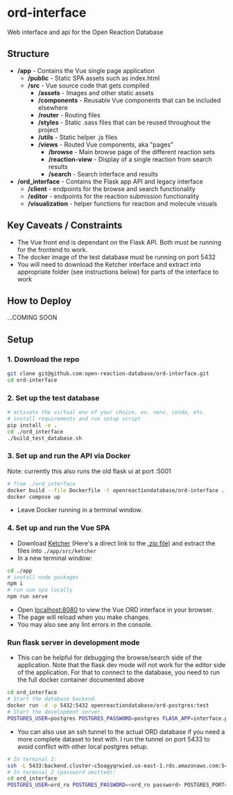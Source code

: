 # ord-interface
Web interface and api for the Open Reaction Database
## Structure
- **/app** - Contains the Vue single page application
  - **/public** - Static SPA assets such as index.html
  - **/src** - Vue source code that gets compiled
    - **/assets** - Images and other static assets
    - **/components** - Reusable Vue components that can be included elsewhere
    - **/router** - Routing files
    - **/styles** - Static .sass files that can be reused throughout the project
    - **/utils** - Static helper .js files
    - **/views** - Routed Vue components, aka "pages"
      - **/browse** - Main browse page of the different reaction sets
      - **/reaction-view** - Display of a single reaction from search results
      - **/search** - Search interface and results
- **/ord_interface** - Contains the Flask app API and legacy interface
  - **/client** - endpoints for the browse and search functionality
  - **/editor** - endpoints for the reaction submission functionality
  - **/visualization** - helper functions for reaction and molecule visuals

## Key Caveats / Constraints
- The Vue front end is dependant on the Flask API. Both must be running for the frontend to work.
- The docker image of the test database must be running on port 5432
- You will need to download the Ketcher interface and extract into appropriate folder (see instructions below) for parts of the interface to work

## How to Deploy
...COMING SOON

## Setup
### 1. Download the repo
```bash
git clone git@github.com:open-reaction-database/ord-interface.git
cd ord-interface
```
### 2. Set up the test database
```bash
# activate the virtual env of your choice, ex. venv, conda, etc.
# install requirements and run setup script
pip install -e .
cd ./ord_interface
./build_test_database.sh 
```
### 3. Set up and run the API via Docker
Note: currently this also runs the old flask ui at port :5001
```bash
# from ./ord_interface
docker build --file Dockerfile -t openreactiondatabase/ord-interface ..
docker compose up
```
  - Leave Docker running in a terminal window.
### 4. Set up and run the Vue SPA
  - Download [Ketcher](https://github.com/epam/ketcher/releases/tag/v2.5.1) (Here's a direct link to the [.zip file](https://github.com/epam/ketcher/releases/download/v2.5.1/ketcher-standalone-2.5.1.zip)) and extract the files into `./app/src/ketcher`
  - In a new terminal window:
```bash
cd ./app
# install node packages
npm i 
# run vue spa locally
npm run serve 
```
  - Open [localhost:8080](http://localhost:8080) to view the Vue ORD interface in your browser.
  - The page will reload when you make changes.
  - You may also see any lint errors in the console.

### Run flask server in development mode
  - This can be helpful for debugging the browse/search side of the application. Note that the flask dev mode will not work for the editor side of the application. For that to connect to the database, you need to run the full docker container documented above
```bash
cd ord_interface
# Start the database backend.
docker run -d -p 5432:5432 openreactiondatabase/ord-postgres:test
# Start the development server.
POSTGRES_USER=postgres POSTGRES_PASSWORD=postgres FLASK_APP=interface.py FLASK_ENV=development python3 -m flask run
```
  - You can also use an ssh tunnel to the actual ORD database if you need a more complete dataset to test with. I run the tunnel on port 5433 to avoid conflict with other local postgres setup.
```bash
# In terminal 1:
ssh -L 5433:backend.cluster-c5oagyqrwied.us-east-1.rds.amazonaws.com:5432 -i /path/to/ord_ssh_tunnel.pem ubuntu@44.206.43.237
# In terminal 2 (password omitted):
cd ord_interface
POSTGRES_USER=ord_ro POSTGRES_PASSWORD=<ord_ro password> POSTGRES_PORT=5433 FLASK_APP=interface.py FLASK_ENV=development python3 -m flask run
```